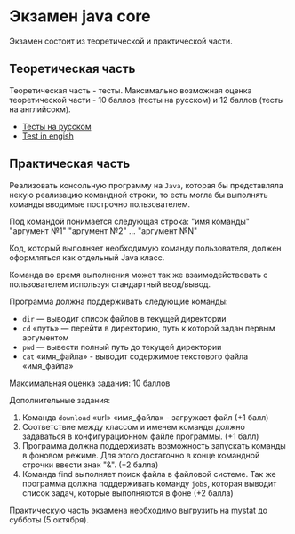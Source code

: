 # Экзамен java core

Экзамен состоит из теоретической и практической части.

## Теоретическая часть

Теоретическая часть - тесты.
Максимально возможная оценка теоретической части - 10 баллов (тесты на русском) и 12 баллов (тесты на английсокм).

* [Тесты на русском](https://forms.gle/TxxjN8ZkvogwLJ7o8)
* [Test in engish](https://forms.gle/wubcNqA6NH9UsGSq9)


## Практическая часть


Реализовать консольную программу на `Java`, которая бы представляла некую реализацию командной строки, то есть могла бы выполнять команды вводимые построчно пользователем. 

Под командой понимается следующая строка:
"имя команды" "аргумент №1" "аргумент №2" ... "аргумент №N"

Код, который выполняет необходимую команду пользователя, должен оформляться как отдельный Java класс. 

Команда во время выполнения может так же взаимодействовать с пользователем используя стандартный ввод/вывод.

Программа должна поддерживать следующие команды:
*    `dir` — выводит список файлов в текущей директории
*    `cd` «путь» — перейти в директорию, путь к которой задан первым аргументом
*    `pwd` — вывести полный путь до текущей директории
*    `cat` «имя_файла» - выводит содержимое текстового файла «имя_файла»

Максимальная оценка задания: 10 баллов

Дополнительные задания:

1. Команда `download` «url» «имя_файла» - загружает файл (+1 балл)
2. Соответствие между классом и именем команды должно задаваться в конфигурационном файле программы. (+1 балл)
3. Программа должна поддерживать возможность запускать команды в фоновом режиме. Для этого достаточно в конце командной строчки ввести знак "&". (+2 балла)
4. Команда find выполняет поиск файла в файловой системе. Так же программа должна поддерживать команду `jobs`, которая выводит список задач, которые выполняются в фоне (+2 балла)

Практическую часть экзамена необходимо выгрузить на mystat до субботы (5 октября).


